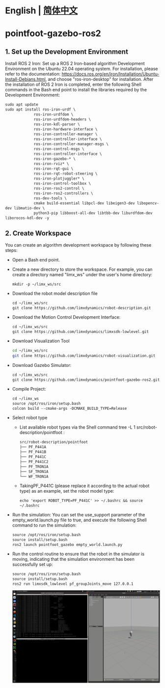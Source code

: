 # English | [简体中文](README_cn.md)
# pointfoot-gazebo-ros2

## 1. Set up the Development Environment 

Install ROS 2 Iron: Set up a ROS 2 Iron-based algorithm Development Environment on the Ubuntu 22.04 operating system. For installation, please refer to the documentation: https://docs.ros.org/en/iron/Installation/Ubuntu-Install-Debians.html, and choose "ros-iron-desktop" for installation. After the installation of ROS 2 Iron is completed, enter the following Shell commands in the Bash end point to install the libraries required by the Development Environment:
```
sudo apt update
sudo apt install ros-iron-urdf \
             ros-iron-urdfdom \
             ros-iron-urdfdom-headers \
             ros-iron-kdl-parser \
             ros-iron-hardware-interface \
             ros-iron-controller-manager \
             ros-iron-controller-interface \
             ros-iron-controller-manager-msgs \
             ros-iron-control-msgs \
             ros-iron-controller-interface \
             ros-iron-gazebo-* \
             ros-iron-rviz* \
             ros-iron-rqt-gui \
             ros-iron-rqt-robot-steering \
             ros-iron-plotjuggler* \
             ros-iron-control-toolbox \
             ros-iron-ros2-control \
             ros-iron-ros2-controllers \
             ros-dev-tools \
             cmake build-essential libpcl-dev libeigen3-dev libopencv-dev libmatio-dev \
             python3-pip libboost-all-dev libtbb-dev liburdfdom-dev liborocos-kdl-dev -y
```

## 2. Create Workspace

You can create an algorithm development workspace by following these steps: 
- Open a Bash end point.
- Create a new directory to store the workspace. For example, you can create a directory named "limx_ws" under the user's home directory:

  ```
  mkdir -p ~/limx_ws/src
  ```

- Download the robot model description file

  ```
  cd ~/limx_ws/src
  git clone https://github.com/limxdynamics/robot-description.git
  ```

- Download the Motion Control Development Interface:

  ```
  cd ~/limx_ws/src
  git clone https://github.com/limxdynamics/limxsdk-lowlevel.git
  ```

- Download Visualization Tool

  ```Bash
  cd ~/limx_ws/src
  git clone https://github.com/limxdynamics/robot-visualization.git
  ```

- Download Gazebo Simulator:

  ```
  cd ~/limx_ws/src
  git clone https://github.com/limxdynamics/pointfoot-gazebo-ros2.git
  ```

- Compile Project:

  ```
  cd ~/limx_ws
  source /opt/ros/iron/setup.bash
  colcon build --cmake-args -DCMAKE_BUILD_TYPE=Release
  ```

- Select robot type
  - List available robot types via the Shell command tree -L 1 src/robot-description/pointfoot : 

    ```
    src/robot-description/pointfoot
    ├── PF_P441A
    ├── PF_P441B
    ├── PF_P441C
    ├── PF_P441C2
    ├── PF_TRON1A
    ├── SF_TRON1A
    └── WF_TRON1A
    ```

  - TakingPF_P441C (please replace it according to the actual robot type) as an example, set the robot model type:

    ```
    echo 'export ROBOT_TYPE=PF_P441C' >> ~/.bashrc && source ~/.bashrc
    ```

- Run the simulation: You can set the use_support parameter of the empty_world.launch.py file to true, and execute the following Shell command to run the simulation:

  ```
  source /opt/ros/iron/setup.bash
  source install/setup.bash
  ros2 launch pointfoot_gazebo empty_world.launch.py
  ```

- Run the control routine to ensure that the robot in the simulator is moving, indicating that the simulation environment has been successfully set up:

  ```
  source /opt/ros/iron/setup.bash
  source install/setup.bash
  ros2 run limxsdk_lowlevel pf_groupJoints_move 127.0.0.1
  ```

  ![](doc/simulator.gif)
